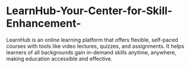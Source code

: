 # LearnHub-Your-Center-for-Skill-Enhancement-
LearnHub is an online learning platform that offers flexible, self-paced courses with tools like video lectures, quizzes, and assignments. It helps learners of all backgrounds gain in-demand skills anytime, anywhere, making education accessible and effective.
